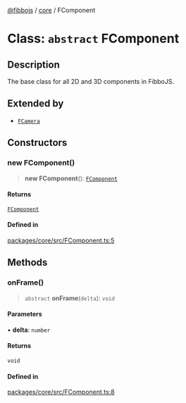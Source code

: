 [@fibbojs](/api/index) / [core](/api/core) / FComponent

# Class: `abstract` FComponent

## Description

The base class for all 2D and 3D components in FibboJS.

## Extended by

- [`FCamera`](FCamera.md)

## Constructors

### new FComponent()

> **new FComponent**(): [`FComponent`](FComponent.md)

#### Returns

[`FComponent`](FComponent.md)

#### Defined in

[packages/core/src/FComponent.ts:5](https://github.com/fibbojs/fibbo/blob/944d69b0cc66d95350cb5724765ad71ca7d3b375/packages/core/src/FComponent.ts#L5)

## Methods

### onFrame()

> `abstract` **onFrame**(`delta`): `void`

#### Parameters

• **delta**: `number`

#### Returns

`void`

#### Defined in

[packages/core/src/FComponent.ts:8](https://github.com/fibbojs/fibbo/blob/944d69b0cc66d95350cb5724765ad71ca7d3b375/packages/core/src/FComponent.ts#L8)
